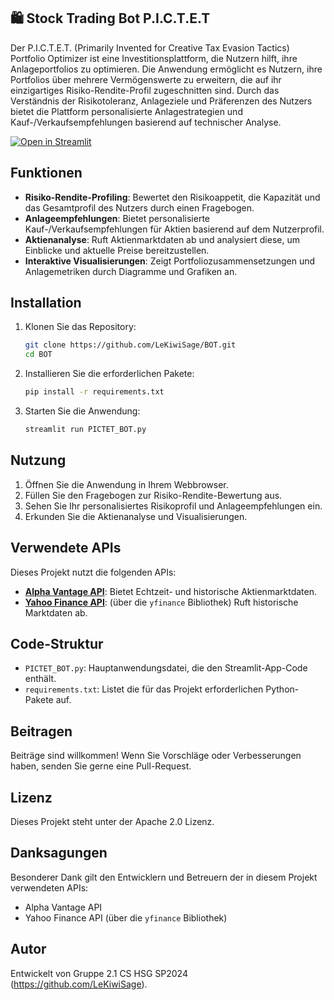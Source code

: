 ## :shopping: Stock Trading Bot P.I.C.T.E.T

Der P.I.C.T.E.T. (Primarily Invented for Creative Tax Evasion Tactics) Portfolio Optimizer ist eine Investitionsplattform, die Nutzern hilft, ihre Anlageportfolios zu optimieren. 
Die Anwendung ermöglicht es Nutzern, ihre Portfolios über mehrere Vermögenswerte zu erweitern, die auf ihr einzigartiges Risiko-Rendite-Profil zugeschnitten sind. 
Durch das Verständnis der Risikotoleranz, Anlageziele und Präferenzen des Nutzers bietet die Plattform personalisierte Anlagestrategien und Kauf-/Verkaufsempfehlungen basierend auf technischer Analyse.

[![Open in Streamlit](https://static.streamlit.io/badges/streamlit_badge_black_white.svg)](https://pictet-stock-bot.streamlit.app/)

## Funktionen
- **Risiko-Rendite-Profiling**: Bewertet den Risikoappetit, die Kapazität und das Gesamtprofil des Nutzers durch einen Fragebogen.
- **Anlageempfehlungen**: Bietet personalisierte Kauf-/Verkaufsempfehlungen für Aktien basierend auf dem Nutzerprofil.
- **Aktienanalyse**: Ruft Aktienmarktdaten ab und analysiert diese, um Einblicke und aktuelle Preise bereitzustellen.
- **Interaktive Visualisierungen**: Zeigt Portfoliozusammensetzungen und Anlagemetriken durch Diagramme und Grafiken an.

## Installation
1. Klonen Sie das Repository:
    ```bash
    git clone https://github.com/LeKiwiSage/BOT.git
    cd BOT
    ```
    
2. Installieren Sie die erforderlichen Pakete:
    ```bash
    pip install -r requirements.txt
    ```

3. Starten Sie die Anwendung:
    ```bash
    streamlit run PICTET_BOT.py
    ```

## Nutzung
1. Öffnen Sie die Anwendung in Ihrem Webbrowser.
2. Füllen Sie den Fragebogen zur Risiko-Rendite-Bewertung aus.
3. Sehen Sie Ihr personalisiertes Risikoprofil und Anlageempfehlungen ein.
4. Erkunden Sie die Aktienanalyse und Visualisierungen.

## Verwendete APIs
Dieses Projekt nutzt die folgenden APIs:
- **[Alpha Vantage API](https://www.alphavantage.co/documentation/)**: Bietet Echtzeit- und historische Aktienmarktdaten.
- **[Yahoo Finance API](https://www.yahoofinanceapi.com/)**: (über die `yfinance` Bibliothek) Ruft historische Marktdaten ab.

## Code-Struktur
- `PICTET_BOT.py`: Hauptanwendungsdatei, die den Streamlit-App-Code enthält.
- `requirements.txt`: Listet die für das Projekt erforderlichen Python-Pakete auf.

## Beitragen
Beiträge sind willkommen! Wenn Sie Vorschläge oder Verbesserungen haben, senden Sie gerne eine Pull-Request.

## Lizenz
Dieses Projekt steht unter der Apache 2.0 Lizenz.

## Danksagungen
Besonderer Dank gilt den Entwicklern und Betreuern der in diesem Projekt verwendeten APIs:
- Alpha Vantage API
- Yahoo Finance API (über die `yfinance` Bibliothek)

## Autor
Entwickelt von Gruppe 2.1 CS HSG SP2024 (https://github.com/LeKiwiSage).
